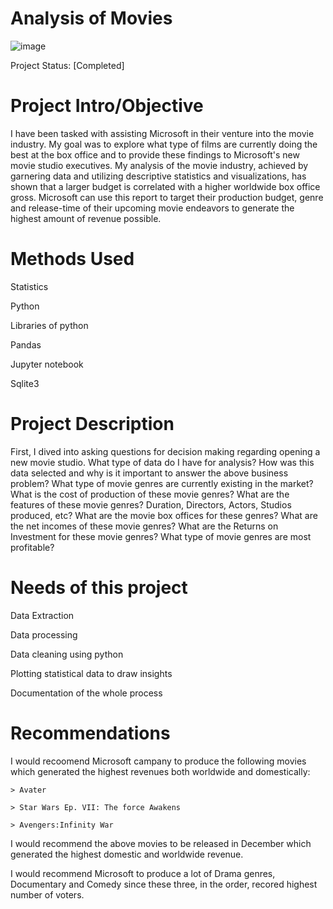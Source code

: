 
# Analysis of Movies
![image](https://user-images.githubusercontent.com/124348072/224150352-23350879-d506-4673-9d8d-609ff06851c6.png)



 Project Status: [Completed]
# Project Intro/Objective

I have been tasked with assisting Microsoft in their venture into the movie industry. My goal was to explore what type of films are currently doing the best at the box office and to provide these findings to Microsoft's new movie studio executives. My analysis of the movie industry, achieved by garnering data and utilizing descriptive statistics and visualizations, has shown that a larger budget is correlated with a higher worldwide box office gross. Microsoft can use this report to target their production budget, genre and release-time of their upcoming movie endeavors to generate the highest amount of revenue possible.

 # Methods Used

Statistics

Python

Libraries of python

Pandas 

Jupyter notebook

Sqlite3

# Project Description

First, I dived into asking questions for decision making regarding opening a new movie studio. What type of data do I have for analysis?
How was this data selected and why is it important to answer the above business problem?
What type of movie genres are currently existing in the market?
What is the cost of production of these movie genres?
What are the features of these movie genres? Duration, Directors, Actors, Studios produced, etc?
What are the movie box offices for these genres?
What are the net incomes of these movie genres?
What are the Returns on Investment for these movie genres?
What type of movie genres are most profitable?

# Needs of this project

Data Extraction 

Data processing

Data cleaning using python

Plotting statistical data to draw insights

Documentation of the whole process

# Recommendations

I would recoomend Microsoft campany to produce the following movies which generated the highest revenues both worldwide and domestically:

    > Avater 

    > Star Wars Ep. VII: The force Awakens

    > Avengers:Infinity War
I would recommend the above movies to be released in December which generated the highest domestic and worldwide revenue.

I would recommend Microsoft to produce a lot of Drama genres, Documentary and Comedy since these three, in the order, recored highest number of voters.


